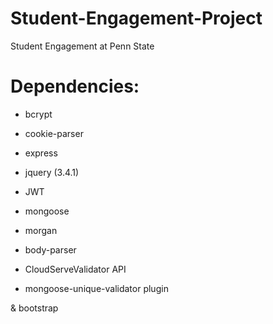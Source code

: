 # Student-Engagement-Project
Student Engagement at Penn State


# Dependencies:
- bcrypt
- cookie-parser
- express
- jquery (3.4.1)
- JWT
- mongoose
- morgan
- body-parser

- CloudServeValidator API
- mongoose-unique-validator plugin

 & bootstrap
